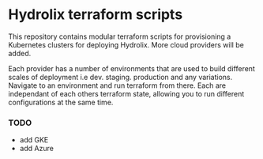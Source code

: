 # Hydrolix terraform scripts

This repository contains modular terraform scripts for provisioning a Kubernetes clusters for deploying Hydrolix. More cloud providers will be added.

Each provider has a number of environments that are used to build different scales of deployment i.e dev. staging. production and any variations. Navigate to an environment and run terraform from there. Each are independant of each others terraform state, allowing you to run different configurations at the same time.

### TODO
 - add GKE 
 - add Azure 


